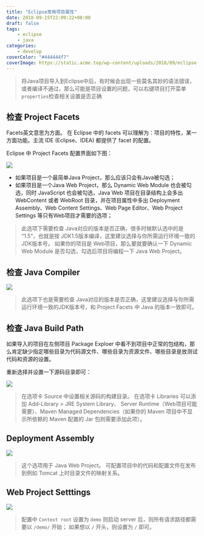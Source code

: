 ```yaml
---
title: "Eclipse常用项目属性"
date: 2018-09-15T22:09:22+08:00
draft: false
tags:
    - eclipse
    - java
categories:
    - develop
coverColor: "#444444f7"
coverImage: https://static.acme.top/wp-content/uploads/2018/09/eclipse-01.png
---
```


<info>

> 将Java项目导入到Eclipse中后，有时候会出现一些莫名其妙的语法错误，或者编译不通过，那么可能是项目设置的问题，可以右键项目打开菜单`properties`检查相关设置是否正确

</info>

## 检查 Project Facets

Facets英文意思为方面。
在 Eclipse 中的 facets 可以理解为：项目的特性，某一方面功能。主流 IDE (Eclipse、IDEA) 都提供了 facet 的配置。

Eclipse 中 Project Facets 配置界面如下图：

![](http://static.acme.top/wp-content/uploads/2018/09/ac228de3f724355d8edc474ce8250a32.png?w=1203&h=805)

- 如果项目是一个最简单Java Project，那么应该只会有Java被勾选；
- 如果项目是一个Java Web Project，那么 Dynamic Web Module 也会被勾选，同时 JavaScript 也会被勾选，Java Web 项目在目录结构上会多出 WebContent 或者 WebRoot 目录，并在项目属性中多出 Deployment Assembly、Web Content Settings、Web Page Editor、Web Project Settings 等只有Web项目才需要的选项；

<!--begin.tip-->

> 此选项下需要检查 Java对应的版本是否正确，很多时候默认选中的是 “1.5”，也就是按 JDK1.5版本编译，这里建议选择与你所需运行环境一致的JDK版本号。
> 如果你的项目是 Web项目，那么要就要确认一下 Dynamic Web Module 是否勾选，勾选后项目将编程一下 Java Web Project。

<!--end.tip-->

## 检查 Java Compiler

![](http://static.acme.top/wp-content/uploads/2018/09/93108bcee5464efd20c003d6e91a533a.png?w=1203&h=805)

<!--begin.tip-->

> 此选项下也是需要检查 Java对应的版本是否正确，这里建议选择与你所需运行环境一致的JDK版本号，和 Project Facets 中 Java 的版本一致即可。

<!--end.tip-->

## 检查 Java Build Path

如果导入的项目在左侧项目 Package Exploer 中看不到项目中正常的包结构，那么肯定缺少指定哪些目录为代码源文件、哪些目录为资源文件、哪些目录是放测试代码和资源的设置。

重新选择并设置一下源码目录即可：

![](http://static.acme.top/wp-content/uploads/2018/09/b7f1d2000c4ece8ea854dd3df2f656f6.png?w=918&h=669)

<!--begin.tip-->

> 在选项卡 Source 中设置相关源码的构建目录。
> 在选项卡 Libraries 可以添加 Add-Library > JRE System Library、 Server Runtime（Web项目可能需要）、Maven Managed Dependencies（如果你的 Maven 项目中不显示所依赖的 Maven 配置的 Jar 包则需要添加此项）。

<!--end.tip-->

## Deployment Assembly

![](http://static.acme.top/wp-content/uploads/2018/09/032d9cba752df7feb241028be4e4a32e.png?w=918&h=669)

<!--begin.tip-->

> 这个选项用于 Java Web Project。
> 可配置项目中的代码和配置文件在发布到例如 Tomcat 上时目录文件的映射关系。

<!--end.tip-->

## Web Project Setttings

![](http://static.acme.top/wp-content/uploads/2018/09/c471b0c3793f9cd023c1678d2ed637fa.png?w=918&h=669)

<!--begin.tip-->

> 配置中 `Context root` 设置为 `demo` 则启动 server 后，则所有请求路径都需要以 `/demo/` 开始；
> 如果想以 `/` 开头，则设置为 `/` 即可。

<!--end.tip-->

</info>